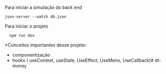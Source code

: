Para iniciar a simulação do back end 

    json-server --watch db.json

Para iniciar o projeto 

      npm run dev

*Conceitos importantes desse projeto:
  - componentização
  - hooks ( useContext, useState, UseEffect, UseMeno, UseCallback)# dt-money
